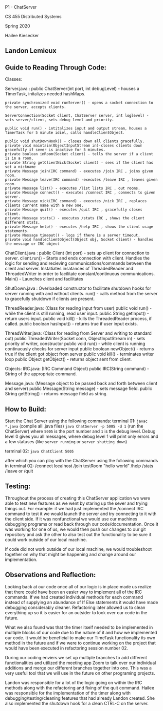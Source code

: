 P1 - ChatServer

CS 455 Distributed Systems

Spring 2020

Hailee Kiesecker

Landon Lemieux
-----------------

Guide to Reading Through Code:
------------------------------------------
Classes:

  Server.java :
    public ChatServer(int port, int debugLevel) - houses a TimerTask, initalizes needed hashMaps.
    
    private synchronized void runServer() - opens a socket connection to the server, accepts clients.
    
    ServerConnection(Socket client, ChatServer server, int loglevel) - sets server/client, sets debug level and priority.
    
    public void run() - intitalizes input and output stream, houses a TimerTask for 5 minute idiel, calls handleClientObject.
    
    public void shutDownHook() - closes down all clients gracefully.
    private void maintain(ObjectInputStream in)-closes clients down gracefully if sever is inactive for 5 minutes.
    private boolean inRoom(Socket client) - tells the server if a client is in a room.
    private String getClientNick(Socket client) - sees if the client has set a nickname
    private Message join(IRC command) - executes /join IRC , joins given room.
    private Message leave(IRC command) -executes /leave IRC , leaves given room.
    private Message list() - executes /list lists IRC , out rooms.
    private Message connect() - executes /connect IRC , connects to given server.
    private Message nick(IRC command) - executes /nick IRC , replaces clients current name with a new one.
    private Message quit() - executes /quit IRC , gracefully closes client.
    private Message stats() - executes /stats IRC , shows the client different stats.
    private Message help() - executes /help IRC , shows the client usage statements. 
    private Message timeout() - logs if there is a server timeout.
    private void handleClientObject(Object obj, Socket client) - handles the message or IRC object

  ChatClient.java :
    public Client (int port) - sets up client for connection to server.
    client.run() - Starts and ends connection with client.
      Handles the logic for sending and recieving communications/commands between the client and server.
      Instatiates insatances of ThreadedReader and ThreadedWriter in order to facilitate constant/continuous communications.
    Main() - Launches client and facilitates 
        
   ShutDown.java : 
     Overloaded constructor to facilitate shutdown hooks for server running with and without clients.
     run() - calls method from the server to gracefully shutdown if clients are present. 
     
  ThreadReader.java: (Class for reading input from user)
     public void run() - while the client is still running, read user input.
     public String getInput() - return users input.
     public void kill() - kills the ThreadedReader process, if called.
     public boolean hasInput() - returns true if user input exists.
     
  ThreadWriter.java: (Class for reading from Server and writing to standard out)
     public ThreadedWriter(Socket conn, ObjectInputStream in) - sets priority of writer, constructor
     public void run() - while client is running continuously checks for server input
     public boolean newObject() - returns true if the client got object from server
     public void kill() - terminates writer loop
     public Object getObject() - returns object sent from client.

Objects:
  IRC.java: (IRC Command Object)
    public IRC(String command) - String of the appropriate command.

  Message.java: (Message object to be passed back and forth between client and server)
    public Message(String message) - sets message field.
    public String getString() - returns message field as string.


How to Build:
------------------------------------------
Start the Chat Server using the following commands:
terminal 01:
```javac *.java``` (compile all .java files)
```java ChatServer -p 5005 -d 1``` (run the ChatServer) where ```5005``` is the port number 
   and ```1``` is the debug level. Debug level 0 gives you all messages, where 
   debug level 1 will print only errors and a few statuses (like ```server running``` or ```server shutting down```)

terminal 02:
```java ChatClient 5005```

after which you can play with the ChatServer using the 
following commands in terminal 02:
/connect localhost
/join testRoom
"hello world"
/help
/stats
/leave or /quit


Testing:
------------------------------------------
Throughout the process of creating this ChatServer application
we were able to test new features as we went by staring up the sever
and trying things out. For example: if we had just implemented the 
/connect IRC command to test it we would launch the server and 
try connecting to it with the client side. If it was nonfunctional 
we would use our machines debugging programs or read back through 
our code/documentation. Once it was working for one of us, we would then
push our changes to our git repository and ask the other to also
test out the functionality to be sure it could work outside of our local machine.

If code did not work outside of our local machine, we would troubleshoot together
on why that might be happening and change around our implementation.



Observations and Reflection:
------------------------------------------

Looking back at our code once all of our logic is in place made
us realize that there could have been an easier way to implement all 
of the IRC commands. If we had created individual methods for each 
command instead of supplying an abundance of If Else statements it 
would have made debugging considerably cleaner. Refactoring later
allowed us to clean everything up so it is easier for an outsider
to look over our code in the future.

What we also found was that the timer itself needed to be implemented
in multiple blocks of our code due to the nature of it and how we 
implemented our code. It would be beneficial to make our TimeTask 
functionality its own method in the future and if we were to continue
working on the project that would have been executed in refactoring 
session number 02.

During our coding enviers we set up multiple branches to add different
functionalities and utilized the meeting app Zoom to talk over our individual 
additions and merge our different branches together into one. This was 
a very useful tool that we will use in the future on other programing 
projects.

Landon was responsible for a lot of the logic going on within the IRC methods
along with the refactoring and fixing of the quit command. Hailee was responsible
for the implementation of the timer along with debugging/testing/cleaning
features that had already Landon created. She also implemented the shutdown hook
for a clean CTRL-C on the server.
